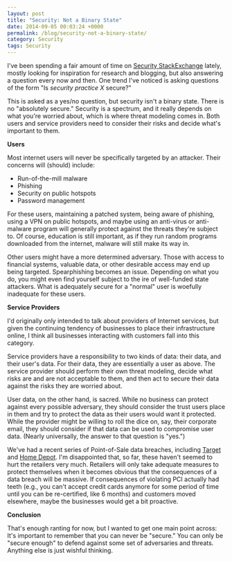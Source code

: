 ```yaml
---
layout: post
title: "Security: Not a Binary State"
date: 2014-09-05 00:03:24 +0000
permalink: /blog/security-not-a-binary-state/
category: Security
tags: Security
---
```

I've been spending a fair amount of time on [Security StackExchange](https://security.stackexchange.com) lately, mostly looking for inspiration for research and blogging, but also answering a question every now and then.  One trend I've noticed is asking questions of the form "Is *security practice X* secure?"

This is asked as a yes/no question, but security isn't a binary state.  There is no "absolutely secure."  Security is a spectrum, and it really depends on what you're worried about, which is where threat modeling comes in.  Both users and service providers need to consider their risks and decide what's important to them.

**Users**

Most internet users will never be specifically targeted by an attacker.  Their concerns will (should) include:

- Run-of-the-mill malware
- Phishing
- Security on public hotspots
- Password management

For these users, maintaining a patched system, being aware of phishing, using a VPN on public hotspots, and maybe using an anti-virus or anti-malware program will generally protect against the threats they're subject to.  Of course, education is still important, as if they run random programs downloaded from the internet, malware will still make its way in.

Other users might have a more determined adversary.  Those with access to financial systems, valuable data, or other desirable access may end up being targeted.  Spearphishing becomes an issue.  Depending on what you do, you might even find yourself subject to the ire of well-funded state attackers.  What is adequately secure for a "normal" user is woefully inadequate for these users.

**Service Providers**

I'd originally only intended to talk about providers of Internet services, but given the continuing tendency of businesses to place their infrastructure online, I think all businesses interacting with customers fall into this category.

Service providers have a responsibility to two kinds of data: their data, and their user's data.  For their data, they are essentially a user as above.  The service provider should perform their own threat modeling, decide what risks are and are not acceptable to them, and then act to secure their data against the risks they are worried about.

User data, on the other hand, is sacred.  While no business can protect against every possible adversary, they should consider the trust users place in them and try to protect the data as their users would want it protected.  While the provider might be willing to roll the dice on, say, their corporate email, they should consider if that data can be used to compromise user data.  (Nearly universally, the answer to that question is "yes.")

We've had a recent series of Point-of-Sale data breaches, including [Target](https://corporate.target.com/about/payment-card-issue.aspx) and [Home Depot](http://krebsonsecurity.com/2014/09/banks-credit-card-breach-at-home-depot/).  I'm disappointed that, so far, these haven't seemed to hurt the retailers very much.  Retailers will only take adequate measures to protect themselves when it becomes obvious that the consequences of a data breach will be massive.  If consequences of violating PCI actually had teeth (e.g., you can't accept credit cards anymore for some period of time until you can be re-certified, like 6 months) and customers moved elsewhere, maybe the businesses would get a bit proactive.

**Conclusion**

That's enough ranting for now, but I wanted to get one main point across: It's important to remember that you can never be "secure."  You can only be "secure enough" to defend against some set of adversaries and threats.  Anything else is just wishful thinking.
